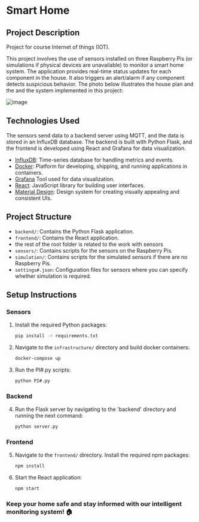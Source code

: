 # Smart Home

## Project Description
Project for course Internet of things (IOT).

This project involves the use of sensors installed on three Raspberry Pis (or simulations if physical devices are unavailable) to monitor a smart home system.
The application provides real-time status updates for each component in the house. It also triggers an alert/alarm if any component detects suspicious behavior.
The photo below illustrates the house plan and the and the system implemented in this project:

![image](https://github.com/user-attachments/assets/f5ba61fd-b2b6-4940-aad2-764315164a64)

## Technologies Used

The sensors send data to a backend server using MQTT, and the data is stored in an InfluxDB database.
The backend is built with Python Flask, and the frontend is developed using React and Grafana for data visualization.

- [InfluxDB](https://www.influxdata.com/): Time-series database for handling metrics and events.
- [Docker](https://www.docker.com/): Platform for developing, shipping, and running applications in containers.
- [Grafana](https://grafana.com/) Tool used for data visualization.
- [React](https://reactjs.org/): JavaScript library for building user interfaces.
- [Material Design](https://material.io/): Design system for creating visually appealing and consistent UIs.

## Project Structure

- `backend/`: Contains the Python Flask application.
- `frontend/`: Contains the React application.
- the rest of the root folder is related to the work with sensors
- `sensors/`: Contains scripts for the sensors on the Raspberry Pis.
- `simulation/`: Contains scripts for the simulated sensors if there are no Raspberry Pis.
- `settings#.json`: Configuration files for sensors where you can specify whether simulation is required.

## Setup Instructions

### Sensors

1. Install the required Python packages:
   ```sh
   pip install -r requirements.txt
   ```
2. Navigate to the `infrastructure/` directory and build docker containers:
   ```sh
   docker-compose up
   ```
3. Run the PI#.py scripts:
   ```sh
   python PI#.py
   ```
   
### Backend

4. Run the Flask server by navigating to the 'backend' directory and running the next command:
   ```sh
   python server.py
   ```
### Frontend

5. Navigate to the `frontend/` directory. Install the required npm packages:
   ```sh
   npm install
   ```
6. Start the React application:
   ```sh
   npm start
   ```
   
### Keep your home safe and stay informed with our intelligent monitoring system! 🏠
